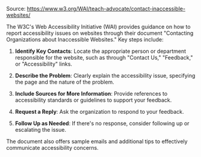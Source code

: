 Source: https://www.w3.org/WAI/teach-advocate/contact-inaccessible-websites/

The W3C's Web Accessibility Initiative (WAI) provides guidance on how to report accessibility issues on websites through their document "Contacting Organizations about Inaccessible Websites." Key steps include:

1. **Identify Key Contacts**: Locate the appropriate person or department responsible for the website, such as through "Contact Us," "Feedback," or "Accessibility" links.

2. **Describe the Problem**: Clearly explain the accessibility issue, specifying the page and the nature of the problem.

3. **Include Sources for More Information**: Provide references to accessibility standards or guidelines to support your feedback.

4. **Request a Reply**: Ask the organization to respond to your feedback.

5. **Follow Up as Needed**: If there's no response, consider following up or escalating the issue.

The document also offers sample emails and additional tips to effectively communicate accessibility concerns. 